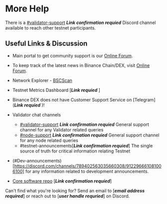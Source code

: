# More Help

There is a [\#validator-support](http://discord.com/invite/binancesmartchain) **_Link confirmation requied_** Discord channel available to reach other testnet participants.

## Useful Links & Discussion

- Main portal to get community support is our [Online Forum](https://community.binance.org).

- To keep track of the latest news in Binance Chain/DEX, visit [Online Forum](https://community.binance.org).

- Network Explorer - [BSCScan](https://bscscan.com/)

- Testnet Metrics Dashboard [**_Link requied_** ]

- Binance DEX does not have Customer Support Service on [Telegram](**_Link requied_** )!

- Validator chat channels
  
  - [\#validator-support](http://discord.com/invite/binancesmartchain) **_Link confirmation requied_** General support channel for any Validator related queries
  - [\#node-support](http://discord.com/invite/binancesmartchain) **_Link confirmation requied_** General support channel for any node related queries     
  - \#testnet-announcements[**_Link confirmation requied_**] The single source of truth for critical information relating Testnet 
  
- (\#Dev-announcements)[https://discord.com/channels/789402563035660308/912296661081006100] for any information related to development announcements.

- [Core software repo](https://github.com/binance-chain/docs-site) [**_Link confirmation requied_**]

Can't find what you're looking for? Send an email to [**_email address required_**] or reach out to [**_user handle requried_**] on Discord.